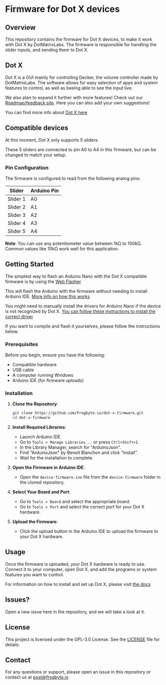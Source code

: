 # Firmware for Dot X devices

## Overview

This repository contains the firmware for Dot X devices, to make it work with Dot X by DotMatrixLabs. The firmware is responsible for handling the slider inputs, and sending them to Dot X.

## Dot X

Dot X is a GUI mainly for controlling Decker, the volume controller made by DotMatrixLabs.
The software allows for easy selection of apps and system features to control, as well as beeing able to see the input live. 

We also plan to expand it further with more features! Check out our [Roadmap/feedback site](https://dotmatrixlabs.sleekplan.app/). Here you can also add your own suggestions!

You can find more info about [Dot X here](https://docs.dotmatrixlabs.com/dot-x/)


## Compatible devices

At this moment, Dot X only supports 5 sliders.

These 5 sliders are connected to pin A0 to A4 in this firmware, but can be changed to match your setup.

### Pin Configuration

The firmware is configured to read from the following analog pins:

| Slider | Arduino Pin |
|--------|-------------|
| Slider 1 | A0 |
| Slider 2 | A1 |
| Slider 3 | A2 |
| Slider 4 | A3 |
| Slider 5 | A4 |

**Note**: You can use any potentiometer value between 1kΩ to 100kΩ. Common values like 10kΩ work well for this application.

## Getting Started

The simplest way to flash an Arduino Nano with the Dot X compatible firmware is by using the [Web Flasher](https://flasher.dotmatrixlabs.com/)

This will flash the Arduino with the firmware without needing to install Arduino IDE. [More info on how this works](https://docs.dotmatrixlabs.com/dot-x/#setting-up-deej-for-dot-x)

You might need to manually install the drivers for Arduino Nano if the device is not recognized by Dot X. [You can follow these instructions to install the correct driver](https://learn.sparkfun.com/tutorials/how-to-install-ch340-drivers/all)

If you want to compile and flash it yourselves, please follow the instructions below.

### Prerequisites

Before you begin, ensure you have the following:

- Compatible hardware
- USB cable
- A computer running Windows
- Arduino IDE (for firmware uploads)

### Installation

1. **Clone the Repository**:
    ```bash
    git clone https://github.com/Frogbyte-io/dot-x-firmware.git
    cd dot-x-firmware
    ```

2. **Install Required Libraries**:
    - Launch Arduino IDE.
    - Go to `Tools > Manage Libraries...` or press `Ctrl+Shift+I`.
    - In the Library Manager, search for "ArduinoJson".
    - Find "ArduinoJson" by Benoit Blanchon and click "Install".
    - Wait for the installation to complete.

3. **Open the Firmware in Arduino IDE**:
    - Open the `device-firmware.ino` file from the `device-firmware` folder in the cloned repository.

4. **Select Your Board and Port**:
    - Go to `Tools > Board` and select the appropriate board.
    - Go to `Tools > Port` and select the correct port for your Dot X hardware.

5. **Upload the Firmware**:
    - Click the upload button in the Arduino IDE to upload the firmware to your Dot X hardware.

## Usage

Once the firmware is uploaded, your Dot X hardware is ready to use. Connect it to your computer, open Dot X, and add the programs or system features you want to control.

For information on how to install and set up Dot X, please visit [the docs](https://docs.dotmatrixlabs.com/dot-x/)

## Issues? 

Open a new issue here in the repository, and we will take a look at it.


## License

This project is licensed under the GPL-3.0 License. See the [LICENSE](LICENSE) file for details.

## Contact

For any questions or support, please open an issue in this repository or contact us at post@frogbyte.io

